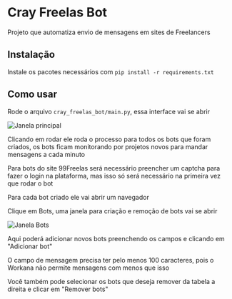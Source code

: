# Cray Freelas Bot

Projeto que automatiza envio de mensagens em sites de Freelancers

## Instalação

Instale os pacotes necessários com `pip install -r requirements.txt`

## Como usar

Rode o arquivo `cray_freelas_bot/main.py`, essa interface vai se abrir

![Janela principal](https://www.github.com/riguima/cray-freelas-bot/docs/assets/main-window.png)

Clicando em rodar ele roda o processo para todos os bots que foram criados, os bots
ficam monitorando por projetos novos para mandar mensagens a cada minuto

Para bots do site 99Freelas será necessário preencher um captcha para fazer o login
na plataforma, mas isso só será necessário na primeira vez que rodar o bot

Para cada bot criado ele vai abrir um navegador

Clique em Bots, uma janela para criação e remoção de bots vai se abrir

![Janela Bots](https://www.github.com/riguima/cray-freelas-bot/docs/assets/bots-window.png)

Aqui poderá adicionar novos bots preenchendo os campos e clicando em "Adicionar bot"

O campo de mensagem precisa ter pelo menos 100 caracteres, pois o Workana não permite mensagens com menos que isso

Você também pode selecionar os bots que deseja remover da tabela a direita e clicar em "Remover bots"
